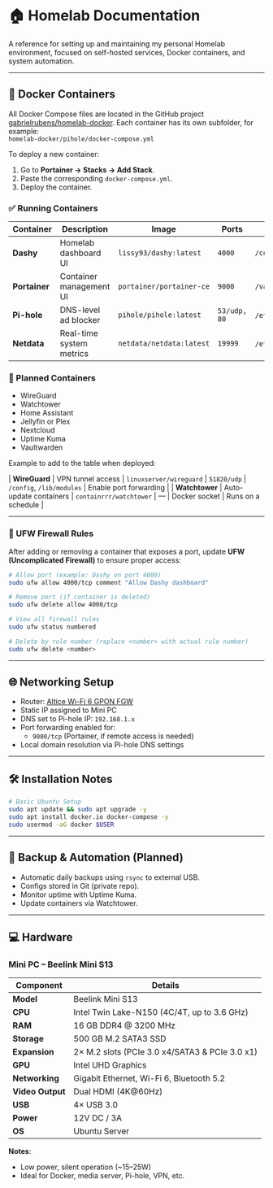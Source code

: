 # 🏠 Homelab Documentation

A reference for setting up and maintaining my personal Homelab environment, focused on self-hosted services, Docker containers, and system automation.

---

## 🐳 Docker Containers

All Docker Compose files are located in the GitHub project [gabrielrubens/homelab-docker](https://github.com/gabrielrubens/homelab-docker/). Each container has its own subfolder, for example:  
`homelab-docker/pihole/docker-compose.yml`

To deploy a new container:
1. Go to **Portainer → Stacks → Add Stack**.
2. Paste the corresponding `docker-compose.yml`.
3. Deploy the container.

### ✅ Running Containers

| Container      | Description              | Image                    | Ports        | Volumes                                     | Notes                    |
|----------------|--------------------------|--------------------------|--------------|---------------------------------------------|--------------------------|
| **Dashy**      | Homelab dashboard UI     | `lissy93/dashy:latest`   | `4000`       | `/conf.yml`                                 | Web UI for all services  |
| **Portainer**  | Container management UI  | `portainer/portainer-ce` | `9000`       | `/var/run/docker.sock:/var/run/docker.sock` | Use for GUI management   |
| **Pi-hole**    | DNS-level ad blocker     | `pihole/pihole:latest`   | `53/udp, 80` | `/etc/pihole`, `/etc/dnsmasq.d`             | Static IP recommended    |
| **Netdata**    | Real-time system metrics | `netdata/netdata:latest` | `19999`      | `/etc/netdata`, `/var/lib/netdata`, etc.    | Web UI for monitoring    |

### 📁 Planned Containers

- WireGuard
- Watchtower
- Home Assistant
- Jellyfin or Plex
- Nextcloud
- Uptime Kuma
- Vaultwarden

Example to add to the table when deployed:

| **WireGuard**  | VPN tunnel access       | `linuxserver/wireguard`  | `51820/udp`  | `/config`, `/lib/modules`                   | Enable port forwarding |
| **Watchtower** | Auto-update containers  | `containrrr/watchtower`  | —            | Docker socket                               | Runs on a schedule     |

---

### 🔐 UFW Firewall Rules

After adding or removing a container that exposes a port, update **UFW (Uncomplicated Firewall)** to ensure proper access:

```bash
# Allow port (example: Dashy on port 4000)
sudo ufw allow 4000/tcp comment "Allow Dashy dashboard"

# Remove port (if container is deleted)
sudo ufw delete allow 4000/tcp

# View all firewall rules
sudo ufw status numbered

# Delete by rule number (replace <number> with actual rule number)
sudo ufw delete <number>
```

---

## 🌐 Networking Setup

- Router: [Altice Wi-Fi 6 GPON FGW](https://www.alticelabs.com/wp-content/uploads/2023/10/FL_GPON_FGW-Wi-Fi6_EN.pdf)
- Static IP assigned to Mini PC
- DNS set to Pi-hole IP: `192.168.1.x`
- Port forwarding enabled for:
  - `9000/tcp` (Portainer, if remote access is needed)
- Local domain resolution via Pi-hole DNS settings

---

## 🛠️ Installation Notes

```bash
# Basic Ubuntu Setup
sudo apt update && sudo apt upgrade -y
sudo apt install docker.io docker-compose -y
sudo usermod -aG docker $USER
```

---

## 🔄 Backup & Automation (Planned)

- Automatic daily backups using `rsync` to external USB.
- Configs stored in Git (private repo).
- Monitor uptime with Uptime Kuma.
- Update containers via Watchtower.

---

## 💻 Hardware

### Mini PC – Beelink Mini S13

| Component        | Details                                                |
|------------------|--------------------------------------------------------|
| **Model**        | Beelink Mini S13                                       |
| **CPU**          | Intel Twin Lake-N150 (4C/4T, up to 3.6 GHz)            |
| **RAM**          | 16 GB DDR4 @ 3200 MHz                                  |
| **Storage**      | 500 GB M.2 SATA3 SSD                                   |
| **Expansion**    | 2× M.2 slots (PCIe 3.0 x4/SATA3 & PCIe 3.0 x1)         |
| **GPU**          | Intel UHD Graphics                                     |
| **Networking**   | Gigabit Ethernet, Wi-Fi 6, Bluetooth 5.2               |
| **Video Output** | Dual HDMI (4K@60Hz)                                    |
| **USB**          | 4× USB 3.0                                             |
| **Power**        | 12V DC / 3A                                            |
| **OS**           | Ubuntu Server                                          |

**Notes**:

- Low power, silent operation (~15–25W)
- Ideal for Docker, media server, Pi-hole, VPN, etc.
